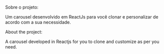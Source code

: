Sobre o projeto:

  Um carousel desenvolvido em ReactJs para você clonar e personalizar de acordo com a sua necessidade. 

About the project:

  A carousel developed in Reactjs for you to clone and customize as per you need.
